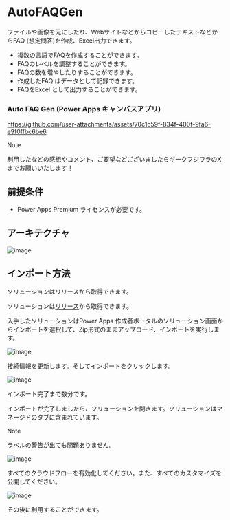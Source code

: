 # AutoFAQGen
ファイルや画像を元にしたり、WebサイトなどからコピーしたテキストなどからFAQ (想定問答)を作成、Excel出力できます。

* 複数の言語でFAQを作成することができます。
* FAQのレベルを調整することができます。
* FAQの数を増やしたりすることができます。
* 作成したFAQ はデータとして記録できます。
* FAQをExcel として出力することができます。

### Auto FAQ Gen (Power Apps キャンバスアプリ)

https://github.com/user-attachments/assets/70c1c59f-834f-400f-9fa6-e9f0ffbc6be6

>[!Note]
>利用したなどの感想やコメント、ご要望などございましたらギークフジワラのXまでお願いいたします！

## 前提条件
* Power Apps Premium ライセンスが必要です。

## アーキテクチャ

![image](https://github.com/user-attachments/assets/63742593-d936-4455-9df0-f15da86c9004)

## インポート方法
ソリューションはリリースから取得できます。

ソリューションは[リリース](https://github.com/geekfujiwara/AutoFAQGen/releases/tag/AutoFAQGen)から取得できます。

入手したソリューションはPower Apps 作成者ポータルのソリューション画面からインポートを選択して、Zip形式のままアップロード、インポートを実行します。

![image](https://github.com/user-attachments/assets/1b04bad1-8bf8-4696-a1b6-f2aa0ee8ed0f)

接続情報を更新します。そしてインポートをクリックします。

![image](https://github.com/user-attachments/assets/5fc74c32-ad64-49d6-812f-f56c5f9c624e)

インポート完了まで数分です。

インポートが完了しましたら、ソリューションを開きます。ソリューションはマネージドのタブに含まれています。
>[!Note]
>ラベルの警告が出ても問題ありません。

![image](https://github.com/user-attachments/assets/f19d3b19-69ed-455c-9e79-a78f09cd028d)

すべてのクラウドフローを有効化してください。また、すべてのカスタマイズを公開してください。

![image](https://github.com/user-attachments/assets/4c94a3fb-794c-428a-98ea-1c997ff13538)


その後に利用することができます。




